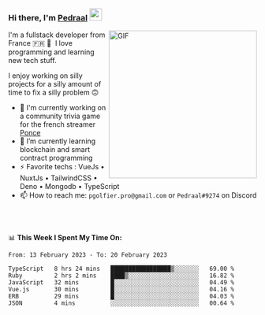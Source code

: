 ### Hi there, I'm <a href="https://pedraal.dev" target="_blank">Pedraal</a> <img src="https://media.giphy.com/media/hvRJCLFzcasrR4ia7z/giphy.gif" width="25px">
<img align="right" alt="GIF" src="https://pedraal.dev/avatar.png" width="300" height="300" />

I'm a fullstack developer from France 🇫🇷 🥖 &nbsp;I love programming and learning new
tech stuff.

I enjoy working on silly projects for a silly amount of time to fix a silly problem 🙃

- 🔭  I'm currently working on a community trivia game for the french streamer <a href="https://twitch.tv/ponce" target="_blank">Ponce</a>
- 🌱 I’m currently learning blockchain and smart contract programming
- ⚡ Favorite techs : VueJs &bull; NuxtJs &bull; TailwindCSS &bull; Deno &bull; Mongodb &bull; TypeScript
- 📫 How to reach me: `pgolfier.pro@gmail.com` or `Pedraal#9274` on Discord

<br>
<br>

📊 **This Week I Spent My Time On:**
<!--START_SECTION:waka-->

```text
From: 13 February 2023 - To: 20 February 2023

TypeScript   8 hrs 24 mins   █████████████████▒░░░░░░░   69.00 %
Ruby         2 hrs 2 mins    ████▒░░░░░░░░░░░░░░░░░░░░   16.82 %
JavaScript   32 mins         █░░░░░░░░░░░░░░░░░░░░░░░░   04.49 %
Vue.js       30 mins         █░░░░░░░░░░░░░░░░░░░░░░░░   04.16 %
ERB          29 mins         █░░░░░░░░░░░░░░░░░░░░░░░░   04.03 %
JSON         4 mins          ░░░░░░░░░░░░░░░░░░░░░░░░░   00.64 %
```

<!--END_SECTION:waka-->
